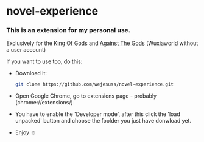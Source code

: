 # novel-experience

<h3>
    This is an extension for my personal use.  
</h3>

Exclusively for the [King Of Gods](https://wuxiaworld.online/king-of-gods/) and [Against The Gods](https://www.wuxiaworld.com/novel/against-the-gods/) (Wuxiaworld without a user account)

<p>If you want to use too, do this:</p>

- Download it:
    ```bash
    git clone https://github.com/wejesuss/novel-experience.git
    ```

- Open Google Chrome, go to extensions page - probably (chrome://extensions/)

- You have to enable the 'Developer mode', after this click the 'load unpacked' button and choose the foolder you just have donwload yet.

- Enjoy ☺️

